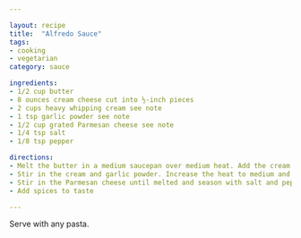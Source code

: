 ```yaml
---

layout: recipe
title:  "Alfredo Sauce"
tags: 
- cooking
- vegetarian
category: sauce

ingredients:
- 1/2 cup butter
- 8 ounces cream cheese cut into ½-inch pieces
- 2 cups heavy whipping cream see note
- 1 tsp garlic powder see note
- 1/2 cup grated Parmesan cheese see note
- 1/4 tsp salt
- 1/8 tsp pepper

directions:
- Melt the butter in a medium saucepan over medium heat. Add the cream cheese and turn down the heat. Whisk well until the cream cheese mixes in with the butter and looks kind of clumpy
- Stir in the cream and garlic powder. Increase the heat to medium and bring to a low simmer. Whisk well until the cream cheese mixes in and sauce is smooth. Leave at a simmer, stirring often for about five minutes or until slightly thickened.
- Stir in the Parmesan cheese until melted and season with salt and pepper.
- Add spices to taste

---
```


Serve with any pasta.
